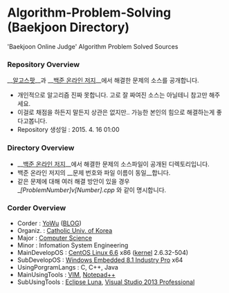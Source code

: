 # Algorithm-Problem-Solving (Baekjoon Directory)
'Baekjoon Online Judge' Algorithm Problem Solved Sources

### Repository Overview
__[알고스팟](https://www.algospot.com/)__과 __[백준 온라인 저지](https://www.acmicpc.net)__에서 해결한 문제의 소스를 공개합니다.
* 개인적으로 알고리즘 진짜 못합니다. 고로 잘 짜여진 소스는 아닐테니 참고만 해주세요.
* 이걸로 채점을 하든지 말든지 상관은 없지만.. 가능한 본인의 힘으로 해결하는게 좋다고봅니다.
* Repository 생성일 : 2015. 4. 16 01:00

### Directory Overview
* __[백준 온라인 저지](https://www.acmicpc.net)__에서 해결한 문제의 소스파일이 공개된 디렉토리입니다.
* 백준 온라인 저지의 __문제 번호와 파일 이름이 동일__합니다. 
* 같은 문제에 대해 여러 해결 방안이 있을 경우 __[ProblemNumber]_v[Number].cpp__ 와 같이 명시합니다.

### Corder Overview
*	Corder 		: [YoWu](mailto:uyu423@gamil.com) ([BLOG](http://luckyyowu.tistory.com))
*	Organiz.	: [Catholic Univ. of Korea](http://catholic.ac.kr)
*	Major		: [Computer Science](http://csie.catholic.ac.kr/)
* Minor : Infomation System Engineering
*	MainDevelopOS	: [CentOS Linux 6.6](https://www.centos.org/) x86 ([kernel](http://kernel.org) 2.6.32-504)
*	SubDevelopOS	:  [Windows Embedded 8.1 Industry Pro](http://windows.microsoft.com/) x64
*	UsingPorgramLangs	: C, C++, Java
*	MainUsingTools	: [VIM](http://www.vim.org/), [Notepad++](http://notepad-plus-plus.org/)
* SubUsingTools : [Eclipse Luna](http://eclipse.org/), [Visual Studio 2013 Professional](https://www.visualstudio.com/)

